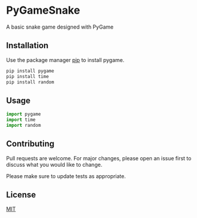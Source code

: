 # PyGameSnake
A basic snake game designed with PyGame

## Installation

Use the package manager [pip](https://pip.pypa.io/en/stable/) to install pygame.

```bash
pip install pygame
pip install time
pip install random
```

## Usage

```python
import pygame
import time
import random
```

## Contributing
Pull requests are welcome. For major changes, please open an issue first to discuss what you would like to change.

Please make sure to update tests as appropriate.

## License
[MIT](https://choosealicense.com/licenses/mit/)

